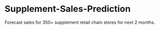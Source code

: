 # Supplement-Sales-Prediction
Forecast sales for 350+ supplement retail chain stores for next 2 months.
